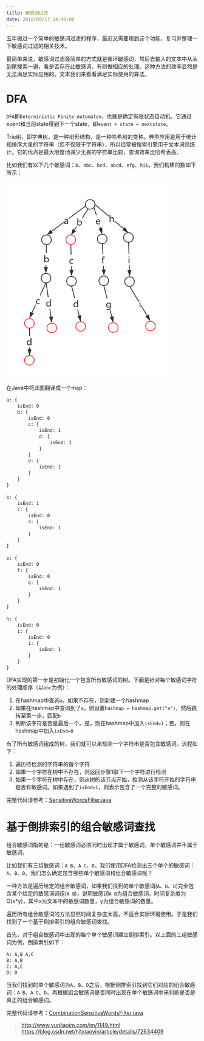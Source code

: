 ```yaml
---
title: 敏感词过滤
date: 2018/09/17 14:48:00
---
```


去年做过一个简单的敏感词过滤的程序，最近又需要用到这个功能，复习并整理一下敏感词过滤的相关技术。

<!-- more -->

最简单来说，敏感词过滤最简单的方式就是循环敏感词，然后去输入的文本中从头到尾搜索一遍，看是否存在此敏感词，有则做相应的处理。这种方法的效率显然是无法满足实际应用的。文本我们来看看满足实际使用的算法。

# DFA

`DFA`即`Deterministic Finite Automaton`，也就是确定有限状态自动机。它通过event和当前state得到下一个state，即`event + state = nextstate`。

Trie树，即字典树，是一种树形结构，是一种哈希树的变种。典型应用是用于统计和排序大量的字符串（但不仅限于字符串），所以经常被搜索引擎用于文本词频统计。它的优点是最大限度地减少无畏的字符串比较，查询效率比哈希表高。

比如我们有以下几个敏感词：`b`、`abc`、`bcd`、`abcd`、`efg`、`hii`。我们构建的数如下所示：

![trie](media/trie.png)

在Java中将此图翻译成一个map：

```
a: {
    isEnd: 0
    b: {
        isEnd: 0
        c: {
            isEnd: 1
            d: {
                isEnd: 1
            }
        }
        d: {
            isEnd: 1
        }
    }
}

b: {
    isEnd: 1
    c: {
        isEnd: 0
        d: {
            isEnd: 1
        }
    }
}

e: {
    isEnd: 0
    f: {
        isEnd: 0
        g: {
            isEnd: 1
        }
    }
}

h: {
    isEnd: 0
    i: {
        isEnd: 0
        i: {
            isEnd: 1
        }
    }
}
```

DFA实现的第一步是初始化一个包含所有敏感词的树。下面是针对每个敏感词字符的处理顺序（以`abc`为例）：

1. 在hashmap中查询`a`，如果不存在，则新建一个hashmap
2. 如果在hashmap中查询到了`a`，则设置`hashmap = hashmap.get("a")`，然后跳转至第一步，匹配`b`
3. 判断该字符是否是最后一个。是，则在hashmap中加入`isEnd=1`；否，则在hashmap中加入`isEnd=0`

有了所有敏感词组成的树，我们就可以来检测一个字符串是否包含敏感词。流程如下：

1. 遍历待检测的字符串的每个字符
2. 如果一个字符在树中不存在，则返回步骤1取下一个字符进行检测
3. 如果一个字符在树中存在，则从树的该节点开始，检测从该字符开始的字符串是否有敏感词。如果遇到了`isEnd=1`，则表示包含了一个完整的敏感词。

完整代码请参考：[SensitiveWordsFilter.java](https://github.com/wangqifox/wordfilter/blob/master/src/main/java/love/wangqi/SensitiveWordsFilter.java)

# 基于倒排索引的组合敏感词查找

组合敏感词指的是：一组敏感词必须同时出现才属于敏感词，单个敏感词并不属于敏感词。

比如我们有三组敏感词：`A B`、`A C`、`D`。我们使用DFA检测出三个单个的敏感词：`A`、`B`、`D`。我们怎么确定包含哪些单个敏感词和组合敏感词呢？

一种方法是遍历给定的组合敏感词，如果我们找到的单个敏感词(`A`、`B`、`D`)完全包含某个给定的敏感词词组(`A B`)，说明敏感词`A B`为组合敏感词。时间复杂度为O(x*y)，其中x为文本中的敏感词数量，y为组合敏感词的数量。

遍历所有组合敏感词的方法显然时间复杂度太高，不适合实际环境使用。于是我们找到了一个基于倒排索引的组合敏感词查找。

首先，对于组合敏感词中出现的每个单个敏感词建立倒排索引。以上面的三组敏感词为例，倒排索引如下：

```
A: A,B A,C
B: A,B
C: A,C
D: D
```

当我们找到的单个敏感词为`A`、`B`、`D`之后，根据倒排索引找到它们对应的组合敏感词：`A B`、`A C`、`D`。再根据组合敏感词是否同时出现在单个敏感词中来判断是否是真正的组合敏感词。

完整代码请参考：[CombinationSensitiveWordsFilter.java](https://github.com/wangqifox/wordfilter/blob/master/src/main/java/love/wangqi/CombinationSensitiveWordsFilter.java)




































> http://www.yunliaoim.com/im/1149.html
> https://blog.csdn.net/hitxiaoyin/article/details/72634409


